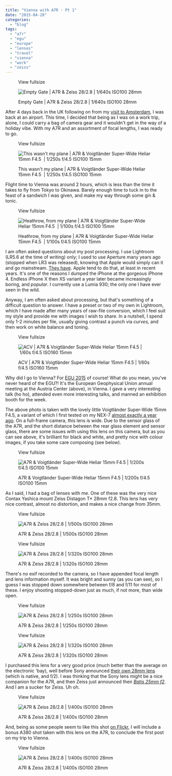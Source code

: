 ```yaml
---
title: "Vienna with A7R - Pt 1"
date: "2015-04-28"
categories: 
  - "blog"
tags: 
  - "a7r"
  - "egu"
  - "europe"
  - "lenses"
  - "travel"
  - "vienna"
  - "work"
  - "zeiss"
---
```


<figure>

View fullsize

![Empty Gate | A7R &amp; Zeiss 28/2.8 |&nbsp;1/640s ISO100 28mm](/assets/images/f7533-image-asset.jpeg)

<figcaption>



Empty Gate | A7R & Zeiss 28/2.8 | 1/640s ISO100 28mm





</figcaption>



</figure>

After 4 days back in the UK following on from my [visit to Amsterdam](http://www.martinirwinphotography.com/myblog/2015/4/14/good-morning-amsterdam), I was back at an airport. This time, I decided that being as I was on a work trip, alone, I could carry a bag of camera gear and it wouldn't get in the way of a holiday vibe. With my A7R and an assortment of focal lengths, I was ready to go.

<figure>

View fullsize

![This wasn't my plane | A7R &amp; Voigtländer Super-Wide Heliar 15mm F4.5 &nbsp;|&nbsp;1/250s f/4.5 ISO100 15mm](/assets/images/8df77-image-asset.jpeg)

<figcaption>



This wasn't my plane | A7R & Voigtländer Super-Wide Heliar 15mm F4.5  | 1/250s f/4.5 ISO100 15mm





</figcaption>



</figure>

Flight time to Vienna was around 2 hours, which is less than the time it takes to fly from Tokyo to Okinawa. Barely enough time to tuck in to the feast of a sandwich I was given, and make my way through some gin & tonic.

<figure>

View fullsize

![Heathrow, from my plane |&nbsp;A7R &amp; Voigtländer Super-Wide Heliar 15mm F4.5 &nbsp;|&nbsp;1/100s f/4.5 ISO100 15mm](/assets/images/3980e-image-asset.jpeg)

<figcaption>



Heathrow, from my plane | A7R & Voigtländer Super-Wide Heliar 15mm F4.5  | 1/100s f/4.5 ISO100 15mm





</figcaption>



</figure>

I am often asked questions about my post processing. I use Lightroom (LR5.6 at the time of writing) only; I used to use Aperture many years ago (stopped when LR3 was released), knowing that Apple would simply can it and go mainstream. [They have](https://www.apple.com/osx/photos/). Apple tend to do that, at least in recent years. It's one of the reasons I dumped the iPhone at the gorgeous iPhone 4. Endless iPhone X then XS variant a year later became increasingly boring, and _popular_. I currently use a Lumia 930; the only one I have ever seen in the wild.

Anyway, I am often asked about processing, but that's something of a difficult question to answer. I have a preset or two of my own in Lightroom, which I have made after many years of raw-file conversion, which I feel suit my style and provide me with images I wish to share. In a nutshell, I spend only 1-2 minutes per file, usually giving contrast a punch via _curves,_ and then work on white balance and toning.

<figure>

View fullsize

![ACV | A7R &amp; Voigtländer Super-Wide Heliar 15mm F4.5 |&nbsp;1/60s f/4.5 ISO160 15mm](/assets/images/18117-image-asset.jpeg)

<figcaption>



ACV | A7R & Voigtländer Super-Wide Heliar 15mm F4.5 | 1/60s f/4.5 ISO160 15mm





</figcaption>



</figure>

Why did I go to Vienna? For [EGU 2015](http://www.egu2015.eu) of course! What do you mean, you've never heard of the EGU?! It's the European Geophysical Union annual meeting at the Austria Center (above), in Vienna. I gave a very interesting talk (ho ho), attended even more interesting talks, and manned an exhibition booth for the week.

The above photo is taken with the lovely little Voigtländer Super-Wide 15mm F4.5, a variant of which I first tested on my NEX-7 [almost exactly a year ago](http://www.martinirwinphotography.com/myblog/going-wide-in-ebisu). On a full-frame camera, this lens is wide. Due to the sensor glass of the A7R, and the short distance between the rear glass element and sensor glass, there are some issues with using this lens on this camera, but as you can see above, it's brilliant for black and white, and pretty nice with colour images, if you take some care composing (see below).

<figure>

View fullsize

![A7R &amp; Voigtländer Super-Wide Heliar 15mm F4.5&nbsp;|&nbsp;1/200s f/4.5 ISO100 15mm](/assets/images/c6574-image-asset.jpeg)

<figcaption>



A7R & Voigtländer Super-Wide Heliar 15mm F4.5 | 1/200s f/4.5 ISO100 15mm





</figcaption>



</figure>

As I said, I had a bag of lenses with me. One of these was the very nice Contax Yashica mount Zeiss Distagon T\* 28mm f2.8. This lens has very nice contrast, almost no distortion, and makes a nice change from 35mm.

<figure>

View fullsize

![A7R &amp; Zeiss 28/2.8 |&nbsp;1/500s ISO100 28mm](/assets/images/c8f53-image-asset.jpeg)

<figcaption>



A7R & Zeiss 28/2.8 | 1/500s ISO100 28mm





</figcaption>



</figure>

<figure>

View fullsize

![A7R &amp; Zeiss 28/2.8 |&nbsp;1/320s ISO100 28mm](/assets/images/4cff9-image-asset.jpeg)

<figcaption>



A7R & Zeiss 28/2.8 | 1/320s ISO100 28mm





</figcaption>



</figure>

There's no exif recorded to the camera, so I have appended focal length and lens information myself. It was bright and sunny (as you can see), so I guess I was stopped down somewhere between f/8 and f/11 for most of these. I enjoy shooting stopped-down just as much, if not more, than wide open.

<figure>

View fullsize

![A7R &amp; Zeiss 28/2.8 |&nbsp;1/250s ISO100 28mm](/assets/images/7ce9b-image-asset.jpeg)

<figcaption>



A7R & Zeiss 28/2.8 | 1/250s ISO100 28mm





</figcaption>



</figure>

<figure>

View fullsize

![A7R &amp; Zeiss 28/2.8 |&nbsp;1/320s ISO100 28mm&nbsp;](/assets/images/84ea9-image-asset.jpeg)

<figcaption>



A7R & Zeiss 28/2.8 | 1/320s ISO100 28mm 





</figcaption>



</figure>

I purchased this lens for a very good price (much better than the average on the electronic 'bay), well before Sony announced [their own 28mm lens](http://www.sony.co.uk/electronics/camera-lenses/sel28f20-series) (which is native, and f/2). I was thinking that the Sony lens might be a nice companion for the A7R, and then Zeiss just announced their [_Batis 25mm f2_](http://www.zeiss.com/camera-lenses/en_de/website/landing_pages/batis.html). And I am a sucker for Zeiss. Uh oh.

<figure>

View fullsize

![A7R &amp; Zeiss 28/2.8 |&nbsp;1/400s ISO100 28mm](/assets/images/99a15-image-asset.jpeg)

<figcaption>



A7R & Zeiss 28/2.8 | 1/400s ISO100 28mm





</figcaption>



</figure>

And, being as some people seem to like this shot [on Flickr](https://www.flickr.com/photos/martindesu/17297713551/), I will include a bonus A380 shot taken with this lens on the A7R, to conclude the first post on my trip to Vienna.

<figure>

View fullsize

![A7R &amp; Zeiss 28/2.8 |&nbsp;1/400s ISO100 28mm](/assets/images/ec3da-image-asset.jpeg)

<figcaption>



A7R & Zeiss 28/2.8 | 1/400s ISO100 28mm





</figcaption>



</figure>
